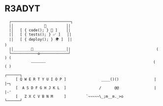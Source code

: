 # R3ADYT
      ┌───────────────────────────┐
      |│              🐛         │|
      |│   [ { code(); } 🔐 ]    │|
      |│   [ { tests(); } ✅ ]   │|                                             
      |│   [ { deploy(); } 🌍 ]  │|                                           )
      |│________🐛_______________│|                                       (
      └────────────⚙️─────────────┘                                        ) (
                ⎯⎯⎯⎯⎯⎯⎯⎯                                                 (  ( )
                                                                        ┌──────┐
         [ Q W E R T Y U I O P ]                ____()()                |      |─┐
         [  A S D F G H J K L  ]               /      @@                |      |-'
         [   Z X C V B N M     ]         `~~~~~\_;m__m._>o              └──────┘              


